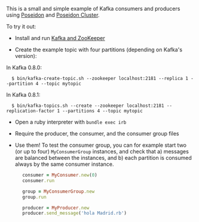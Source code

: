 This is a small and simple example of Kafka consumers and producers using [Poseidon](https://github.com/bpot/poseidon) and [Poseidon Cluster](https://github.com/bsm/poseidon_cluster).

To try it out:

* Install and run [Kafka and ZooKeeper](http://kafka.apache.org/documentation.html#quickstart)

* Create the example topic with four partitions (depending on Kafka's version):

In Kafka 0.8.0:

      $ bin/kafka-create-topic.sh --zookeeper localhost:2181 --replica 1 --partition 4 --topic mytopic

  In Kafka 0.8.1:
  
      $ bin/kafka-topics.sh --create --zookeeper localhost:2181 --replication-factor 1 --partitions 4 --topic mytopic

* Open a ruby interpreter with `bundle exec irb`

* Require the producer, the consumer, and the consumer group files

* Use them! To test the consumer group, you can for example start two (or up to four) `MyConsumerGroup` instances, and check that a) messages are balanced between the instances, and b) each partition is consumed always by the same consumer instance.
```ruby
      consumer = MyConsumer.new(0)
      consumer.run

      group = MyConsumerGroup.new
      group.run

      producer = MyProducer.new
      producer.send_message('hola Madrid.rb')
```
